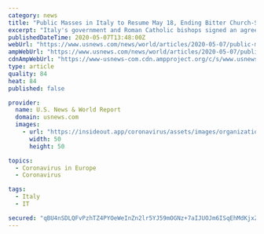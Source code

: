 ```yaml
---
category: news
title: "Public Masses in Italy to Resume May 18, Ending Bitter Church-State Rift"
excerpt: "Italy's government and Roman Catholic bishops signed an agreement on Thursday to allow the faithful to attend Masses again from later this month, ending a standoff between the Church and state over the coronavirus lockdown."
publishedDateTime: 2020-05-07T13:48:00Z
webUrl: "https://www.usnews.com/news/world/articles/2020-05-07/public-masses-in-italy-to-resume-may-18-ending-bitter-church-state-rift"
ampWebUrl: "https://www.usnews.com/news/world/articles/2020-05-07/public-masses-in-italy-to-resume-may-18-ending-bitter-church-state-rift?context=amp"
cdnAmpWebUrl: "https://www-usnews-com.cdn.ampproject.org/c/s/www.usnews.com/news/world/articles/2020-05-07/public-masses-in-italy-to-resume-may-18-ending-bitter-church-state-rift?context=amp"
type: article
quality: 84
heat: 84
published: false

provider:
  name: U.S. News & World Report
  domain: usnews.com
  images:
    - url: "https://insideout.app/coronavirus/assets/images/organizations/usnews.com-50x50.jpg"
      width: 50
      height: 50

topics:
  - Coronavirus in Europe
  - Coronavirus

tags:
  - Italy
  - IT

secured: "qBU4nSDLQFvPzhTZ4PYOeWeInZn2lr5YJ59mOGNz+7aIJUOJm6ISqEhMdKjxZq9KZqhTN4d3cloHN/iTrxxHMi2UEn0JcJgc3I15rEq9NYGUZTqRjihbpmiBn31ITPmx2lwLVGp0Mk/VEcCjwQWtqyri8OqLPVBzqgiKeYt2TZuYJ44R4avhgjpEgi+ykPFgg4MTCkH55/WBJlAbsJYQBmr4rrOKKa5nbD6LqXzn8mjkRbOb0HhYp4CeLSU/G4i5hFHveS/loyleJ06uobI1A7pDo4U3aH7W2Xqan+8NLviNQ9uIvY+r/6syDCVYdPSEKGPHP5MKtyX5UWJ8lhkAHUZIdbNHRnZnnfzbhHU2/KDSWf+Wd2G6G0EyanicbvyKYE4B/ELOOZ52/37s8OTuON4ffkfsFB5v8n7mFvPP3U4eRiD0A5K/H/QV/8XBqBoyprZfb/ZhoeXe0sc+EMHUVBKD34BYGTwRu8+RspT8vrU=;p7WYG7oOF1z9zT/xj/tPPA=="
---
```


